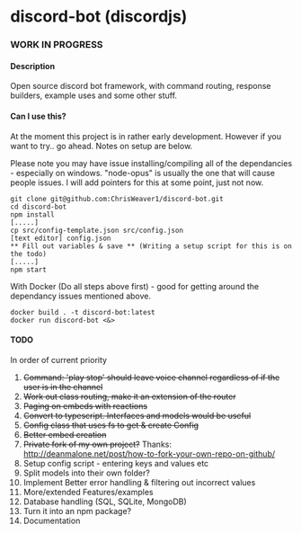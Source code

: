 # discord-bot (discordjs)
### WORK IN PROGRESS
#### Description

Open source discord bot framework, with command routing, response builders, example uses and some other stuff.

#### Can I use this?

At the moment this project is in rather early development. However if you want to try.. go ahead. Notes on setup are below.

Please note you may have issue installing/compiling all of the dependancies - especially on windows. "node-opus" is usually the one that will cause people issues. I will add pointers for this at some point, just not now.

```
git clone git@github.com:ChrisWeaver1/discord-bot.git
cd discord-bot
npm install
[.....]
cp src/config-template.json src/config.json
[text editor] config.json
** Fill out variables & save ** (Writing a setup script for this is on the todo)
[.....]
npm start
```

With Docker (Do all steps above first) - good for getting around the dependancy issues mentioned above.
```
docker build . -t discord-bot:latest
docker run discord-bot <&>
```

#### TODO

In order of current priority

1. ~~Command: 'play stop' should leave voice channel regardless of if the user is in the channel~~
1. ~~Work out class routing, make it an extension of the router~~
1. ~~Paging on embeds with reactions~~
1. ~~Convert to typescript. Interfaces and models would be useful~~
1. ~~Config class that uses fs to get & create Config~~
1. ~~Better embed creation~~
1. ~~Private fork of my own project?~~ Thanks: http://deanmalone.net/post/how-to-fork-your-own-repo-on-github/
1. Setup config script - entering keys and values etc
1. Split models into their own folder?
1. Implement Better error handling & filtering out incorrect values
1. More/extended Features/examples
1. Database handling (SQL, SQLite, MongoDB)
1. Turn it into an npm package?
1. Documentation
